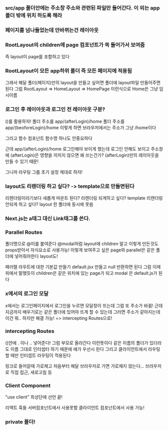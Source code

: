 ### src/app 폴더안에는 주소창 주소와 관련된 파일만 들어간다. 이 외는 app폴더 밖에 위치 하도록 해라

### 페이지를 넘나들었는데 안바뀌는건 레이아웃

### RootLayout의 children에 page 컴포넌트가 쏙 들어가서 보여줌

즉 layout이 page를 포함하고 있다

### RootLayout이 모든 app하위 폴더 즉 모든 페이지에 적용됨

그래서 해달 폴더(페이지)만의 layout을 만들고 싶어면 폴더에 layout파일 만들어주면된다
그럼 RootLayout => HomeLayout => HomePage 이런식으로 Home은 그냥 임시이름

### 로그인 후 레이아웃과 로그인 전 레이아웃 구분?

()를 활용하자!
폴더 주소를 app/(afterLogin)/home
폴더 주소를 app/(beoforeLogin)/home
이렇게 하면 브라우저에서는 주소가 그냥 /home이다

그리고 함수 컴포넌트 함수명 하나도 안중요하다

근데 app/(afterLogin)/home 로그인해야 보이게 했는데 로그인 안해도 보이고 주소창에 (afterLogin)은 영향을 끼치지 않으면 왜 쓰는건가?
(afterLogin)만의 레이아웃을 만들 수 있기 때문!

그니까 라우팅 그룹 초기 설정 제대로 하자!

### layout도 리렌더링 하고 싶다? -> template으로 만들면된다

리렌더링이라기보다 새롭게 마운트 된다?
리렌더링 되게하고 싶다? template
리렌더링 안되게 하고 싶다? layout
한 폴더에 동시에 못씀

### Next.js는 a태그 대신 Link태그를 쓴다.

### Parallel Routes

폴더명으로 @이를 붙여준다 @modal처럼
layout에 children 말고 이렇게 만든것도 props받아서 자식요소로 사용가능!
이렇게 보여주고 싶은 page와 parallel은 같은 폴더에 넣어줘야한다 layout도!

패러렐 라우트에 대한 기본값 만들기
default.jsx 만들고 null 반환하면 된다
그럼 이제 위에서 말했듯이 children은 같은 위치에 있는 page가 되고 modal 은 default.js가 된다

### x에서의 로그인 모달

x에서는 로그인페이지에서 로그인을 누르면 모달창이 뜨는데 그럼 또 주소가 바뀜!
근데 지금까지 배우기로는 같은 폴더에 있어야 뜨게 할 수 있는데 그러면 주소가 같아지는데 이건 뭐..
하지만 해결 가능! => intercepting Routes으로!

### intercepting Routes

()안에 . 이나 .. 넣어준다! 그럼 부모로 올라간다 이런뜻이다
같은 이름의 폴더가 있더라도 이름 그대로 인터셉터 하기 때문에 얘가 우선시 된다
그리고 클라이언트에서 라우팅 할 때만 인터셉트 라우팅이 적용된다

링크로 들어갈때 가로채고 처음부터 해달 브라우저로 가면 가로채지 않는다...
브라우저로 직접 접근, 새로고침 등

### Client Component

"use client" 최상단에 선언 끝!

리액트 훅들 서버컴포넌트에서 사용못함 클라이언트 컴포넌트에서 사용 가능!

### private 폴더!
